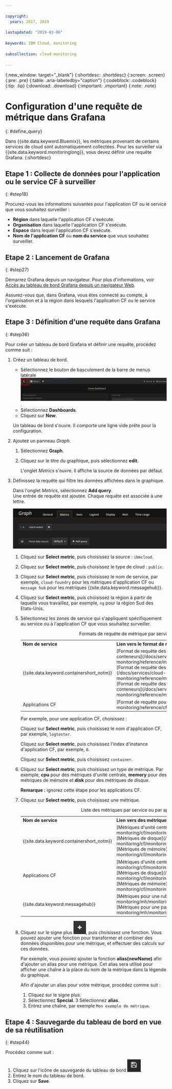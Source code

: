 ```yaml
---

copyright:
  years: 2017, 2019

lastupdated: "2019-03-06"

keywords: IBM Cloud, monitoring

subcollection: cloud-monitoring

---
```


{:new_window: target="_blank"}
{:shortdesc: .shortdesc}
{:screen: .screen}
{:pre: .pre}
{:table: .aria-labeledby="caption"}
{:codeblock: .codeblock}
{:tip: .tip}
{:download: .download}
{:important: .important}
{:note: .note}


# Configuration d'une requête de métrique dans Grafana
{: #define_query}

Dans {{site.data.keyword.Bluemix}}, les métriques provenant de certains services de cloud sont automatiquement collectées. Pour les surveiller via {{site.data.keyword.monitoringlong}}, vous devez définir une requête Grafana. 
{:shortdesc}

## Etape 1 : Collecte de données pour l'application ou le service CF à surveiller
{: #step18}

Procurez-vous les informations suivantes pour l'application CF ou le service que vous souhaitez surveiller :

* **Région** dans laquelle l'application CF s'exécute.
* **Organisation** dans laquelle l'application CF s'exécute. 	
* **Espace** dans lequel l'application CF s'exécute. 
* **Nom de l'application CF** ou **nom du service** que vous souhaitez surveiller. 


## Etape 2 : Lancement de Grafana
{: #step27}

Démarrez Grafana depuis un navigateur. Pour plus d'informations, voir [Accès au tableau de bord Grafana depuis un navigateur Web](/docs/services/cloud-monitoring/grafana/navigating_grafana.html#launch_grafana_from_browser).

Assurez-vous que, dans Grafana, vous êtes connecté au compte, à l'organisation et à la région dans lesquels l'application CF ou le service s'exécute. 


## Etape 3 : Définition d'une requête dans Grafana
{: #step36}

Pour créer un tableau de bord Grafana et définir une requête, procédez comme suit :

1. Créez un tableau de bord.

    * Sélectionnez le bouton de basculement de la barre de menus latérale ![Barre de menus latérale de Grafana](images/grafana_settings.gif "Barre de menus latérale de Grafana").
    * Sélectionnez **Dashboards**.
    * Cliquez sur **New**.

    Un tableau de bord s'ouvre. Il comporte une ligne vide prête pour la configuration.

2. Ajoutez un panneau *Graph*.

    1. Sélectionnez **Graph**.

    2. Cliquez sur le titre du graphique, puis sélectionnez **edit**.

        L'onglet *Metrics* s'ouvre. Il affiche la source de données par défaut.

3. Définissez la requête qui filtre les données affichées dans le graphique. 

    Dans l'onglet *Metrics*, sélectionnez **Add query**. <br>Une entrée de requête est ajoutée. Chaque requête est associée à une lettre.
    
    ![Nouvelle entrée de requête](images/grafana4_query_f1.gif "Nouvelle entrée de requête")
        
    1. Cliquez sur **Select metric**, puis choisissez la source : `ibmcloud`.
    
    2. Cliquez sur **Select metric**, puis choisissez le type de cloud : `public`.
    
    3. Cliquez sur **Select metric**, puis choisissez le nom de service, par exemple, `cloud-foundry` pour les métriques d'application CF ou `message hub` pour les métriques {{site.data.keyword.messagehub}}.
    
    4. Cliquez sur **Select metric**, puis choisissez la région à partir de laquelle vous travaillez, par exemple, `ng` pour la région Sud des Etats-Unis.
    
    5. Sélectionnez les zones de service qui s'appliquent spécifiquement au service ou à l'application CF que vous souhaitez surveiller.

        <table>
          <caption>Formats de requête de métrique par service ou par application CF</caption>
          <tr>
            <th>Nom de service</th>
            <th>Lien vers le format de requête de métrique</th> 
          </tr>
          <tr>
            <td>{{site.data.keyword.containershort_notm}}</td>
            <td>[Format de requête des métriques d'unité centrale collectées pour les conteneurs](/docs/services/cloud-monitoring/reference/metrics_format_containers.html#cpu_containers) </br>[Format de requête des métriques de charge collectées pour les agents](/docs/services/cloud-monitoring/reference/metrics_format_containers.html#load_workers) </br>[Format de requête des métriques de mémoire collectées pour les conteneurs](/docs/services/cloud-monitoring/reference/metrics_format_containers.html#mem_containers)</td> 
          </tr>
          <tr>
            <td>Applications CF</td>
            <td>[Format de requête pour les applications CF](/docs/services/cloud-monitoring/reference/cfapps_metrics_format.html#cfapps_metrics_format)</td> 
          </tr>
        </table>

        Par exemple, pour une application CF, choisissez :
    
        Cliquez sur **Select metric**, puis choisissez le nom d'application CF, par exemple, `logtester`.
    
        Cliquez sur **Select metric**, puis choisissez l'index d'instance d'application CF, par exemple, `0`.

        Cliquez sur **Select metric**, puis choisissez `container`.
    
    9. Cliquez sur **Select metric**, puis choisissez un type de métrique. Par exemple, **cpu** pour des métriques d'unité centrale, **memory** pour des métriques de mémoire et **disk** pour des métriques de disque. 

        **Remarque :** ignorez cette étape pour les applications CF. 

    10. Cliquez sur **Select metric**, puis choisissez une métrique. 

        <table>
          <caption>Liste des métriques par service ou par application CF</caption>
          <tr>
            <th>Nom de service</th>
            <th>Lien vers des métriques</th> 
          </tr>
          <tr>
            <td>{{site.data.keyword.containershort_notm}}</td>
            <td>[Métriques d'unité centrale](/docs/services/cloud-monitoring/cf/monitoring_cf_apps_ov.html#cpu_metrics) </br>[Métriques de disque](/docs/services/cloud-monitoring/cf/monitoring_cf_apps_ov.html#disk_metrics) </br>[Métriques de mémoire](/docs/services/cloud-monitoring/cf/monitoring_cf_apps_ov.html#mem_metrics)</td> 
          </tr>
          <tr>
            <td>Applications CF</td>
            <td>[Métriques d'unité centrale](/docs/services/cloud-monitoring/cf/monitoring_cf_apps_ov.html#cpu_metrics)  </br>[Métriques de disque](/docs/services/cloud-monitoring/cf/monitoring_cf_apps_ov.html#disk_metrics)   </br>[Métriques de mémoire](/docs/services/cloud-monitoring/cf/monitoring_cf_apps_ov.html#mem_metrics)</td> 
          </tr>
          <tr>
            <td>{{site.data.keyword.messagehub}}</td>
            <td>[Métriques pour une rubrique Kafka](/docs/services/cloud-monitoring/mh/monitoring_mh_ov.html#kafka_topic_metrics) </br>[Métriques pour une partition Kafka](/docs/services/cloud-monitoring/mh/monitoring_mh_ov.html#kafka_partition_metrics)</td> 
          </tr>
        </table>

    10. Cliquez sur le signe plus ![Icône Ajouter](images/grafana_plus_image.gif "Signe Plus"), puis choisissez une fonction. Vous pouvez ajouter une fonction pour transformer et combiner des données disponibles pour une métrique, et effectuer des calculs sur ces données.
        
        Par exemple, vous pouvez ajouter la fonction **alias(newName)** afin d'ajouter un alias pour une métrique. Cet alias sera utilisé pour afficher une chaîne à la place du nom de la métrique dans la légende du graphique.
        
        Afin d'ajouter un alias pour votre métrique, procédez comme suit :
        
        1. Cliquez sur le signe plus.
        2. Sélectionnez **Special**. 
        3 Sélectionnez **alias**.
        4. Entrez une chaîne, par exemple `Mon exemple de métrique`.


## Etape 4 : Sauvegarde du tableau de bord en vue de sa réutilisation
{: #step44}

Procédez comme suit :

1. Cliquez sur l'icône de sauvegarde du tableau de bord ![Icône Sauvegarder le tableau de bord](images/grafana_save_image.gif "Icône Sauvegarder le tableau de bord").
2. Entrez le nom du tableau de bord.
3. Cliquez sur **Save**.
